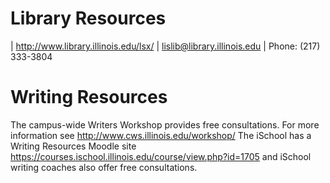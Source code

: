 # Library Resources
| <http://www.library.illinois.edu/lsx/>
| lislib@library.illinois.edu 
| Phone: (217) 333-3804

# Writing Resources
The campus-wide Writers Workshop provides free consultations. For more
information see <http://www.cws.illinois.edu/workshop/> The iSchool
has a Writing Resources Moodle site
<https://courses.ischool.illinois.edu/course/view.php?id=1705> and
iSchool writing coaches also offer free consultations.

